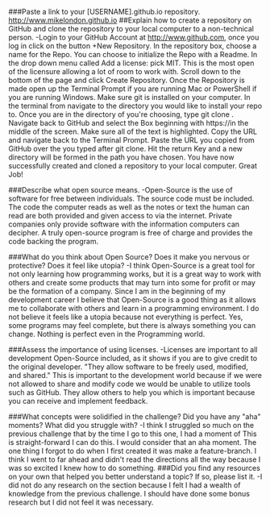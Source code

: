 ###Paste a link to your [USERNAME].github.io repository.
  http://www.mikelondon.github.io
##Explain how to create a repository on GitHub and clone the repository to your local computer to a non-technical person.
  -Login to your GitHub Account at http://www.github.com, once you log in click on the button  +New Repository. In the repository box, choose a name for the Repo.  You can choose to initialize the Repo with a Readme. In the drop down menu called Add a license: pick MIT. This is the most open of the licensure allowing a lot of room to work with.  Scroll down to the bottom of the page and click Create Repository. Once the Repository is made open up the Terminal Prompt if you are running Mac or PowerShell if you are running Windows.  Make sure git is installed on your computer.  In the terminal from navigate to the directory you would like to install your repo to. Once you are in the directory of you're choosing, type git clone <URL>. Navigate back to GitHub and select the Box beginning with https://in the middle of the screen. Make sure all of the text is highlighted. Copy the URL and navigate back to the Terminal Prompt. Paste the URL you copied from GitHub over the <URL> you typed after git clone. Hit the return Key and a new directory will be formed in the path you have chosen. You have now successfully created and cloned a repository to your local computer. Great Job!

###Describe what open source means.
  -Open-Source is the use of software for free between individuals.  The source code must be included. The code the computer reads as well as the notes or text the human can read are both provided and given access to via the internet. Private companies only provide software with the information computers can decipher. A truly open-source program is free of charge and provides the code backing the program.

###What do you think about Open Source? Does it make you nervous or protective? Does it feel like utopia?
  -I think Open-Source is a great tool for not only learning how programming works, but it is a great way to work with others and create some products that may turn into some for profit or may be the formation of a company. Since I am in the beginning of my development career I believe that Open-Source is a good thing as it allows me to collaborate with others and learn in a programming environment. I do not believe it feels like a utopia because not everything is perfect. Yes, some programs may feel complete, but there is always something you can change. Nothing is perfect even in the Programming world.

###Assess the importance of using licenses.
  -Licenses are important to all development Open-Source included, as it shows if you are to give credit to the original developer. "They allow software to be freely used, modified, and shared." This is important to the development world because if we were not allowed to share and modify code we would be unable to utilize tools such as GitHub. They allow others to help you which is important because you can receive and implement feedback.

###What concepts were solidified in the challenge? Did you have any "aha" moments? What did you struggle with?
  -I think I struggled so much on the previous challenge that by the time I go to this one, I had a moment of This is straight-forward I can do this. I would consider that an aha moment. The one thing I forgot to do when I first created it was make a feature-branch. I think I went to far ahead and didn't read the directions all the way because I was so excited I knew how to do something.
###Did you find any resources on your own that helped you better understand a topic? If so, please list it.
  -I did not do any research on the section because I felt I had a wealth of knowledge from the previous challenge. I should have done some bonus research but I did not feel it was necessary.
